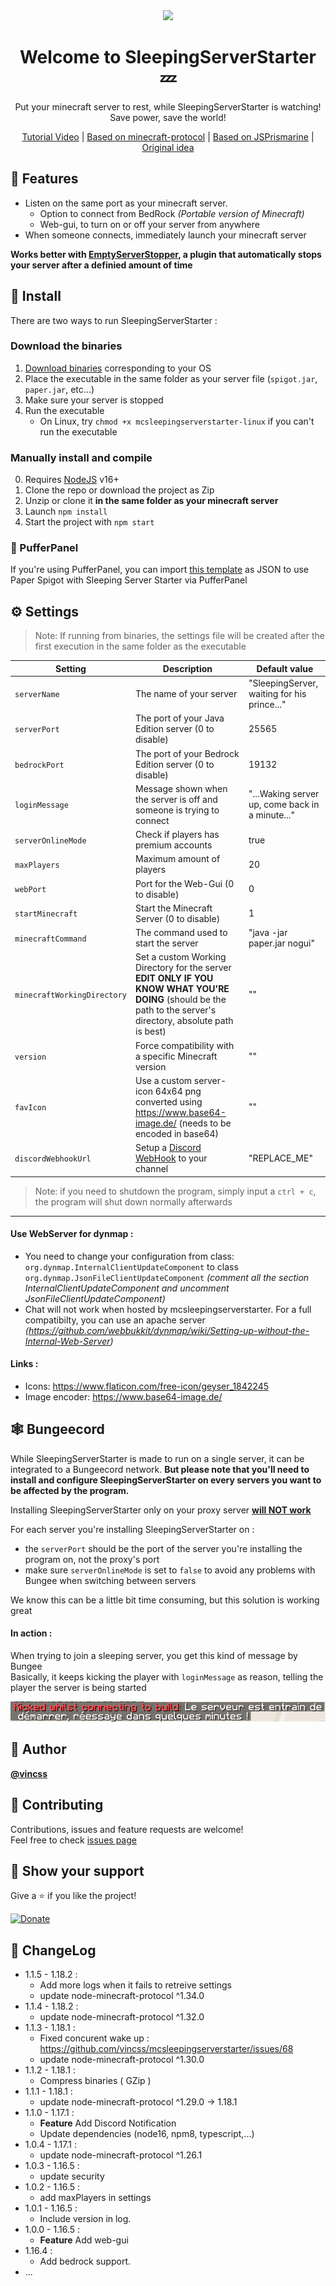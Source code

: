 <div align="center">
    <img src="https://raw.githubusercontent.com/vincss/mcsleepingserverstarter/master/views/res/sleepingserver.png">
    <h1>Welcome to SleepingServerStarter 💤</h1>
    <p>
    Put your minecraft server to rest, while SleepingServerStarter is watching! Save power, save the world!
    </p>
    <p>

[Tutorial Video](https://youtu.be/WqvQISpr6-s) | [Based on minecraft-protocol](https://www.npmjs.com/package/minecraft-protocol) | [Based on JSPrismarine](https://github.com/JSPrismarine/JSPrismarine) | [Original idea](https://github.com/tustin2121/MCSignOnDoor)
    </p>
</div>

## 🧰 Features

- Listen on the same port as your minecraft server.
  - Option to connect from BedRock *(Portable version of Minecraft)*
  - Web-gui, to turn on or off your server from anywhere
- When someone connects, immediately launch your minecraft server

**Works better with [EmptyServerStopper](https://github.com/vincss/mcEmptyServerStopper), a plugin that automatically stops your server after a definied amount of time**

## 📀 Install

There are two ways to run SleepingServerStarter :

### Download the binaries

1. [Download binaries](https://github.com/vincss/mcsleepingserverstarter/releases/latest) corresponding to your OS
2. Place the executable in the same folder as your server file (`spigot.jar`, `paper.jar`, etc...)
3. Make sure your server is stopped
4. Run the executable
    - On Linux, try `chmod +x mcsleepingserverstarter-linux` if you can't run the executable

### Manually install and compile

0. Requires [NodeJS](https://nodejs.org/en/) v16+
1. Clone the repo or download the project as Zip
2. Unzip or clone it **in the same folder as your minecraft server**
3. Launch `npm install`
4. Start the project with `npm start`

### 🐡 PufferPanel
If you're using PufferPanel, you can import [this template](./docs/pufferpanel.json) as JSON to use Paper Spigot with Sleeping Server Starter via PufferPanel

## ⚙️ Settings
> Note: If running from binaries, the settings file will be created after the first execution in the same folder as the executable

| Setting                     | Description                                                                                                                                                     | Default value                                   |
|-----------------------------|-----------------------------------------------------------------------------------------------------------------------------------------------------------------|-------------------------------------------------|
| `serverName`                | The name of your server                                                                                                                                         | "SleepingServer, waiting for his prince..."     |
| `serverPort`                | The port of your Java Edition server (0 to disable)                                                                                                                           | 25565                                           |
| `bedrockPort`               | The port of your Bedrock Edition server (0 to disable)                                                                                                                        | 19132                                           |
| `loginMessage`              | Message shown when the server is off and someone is trying to connect                                                                                           | "...Waking server up, come back in a minute..." |
| `serverOnlineMode`          | Check if players has premium accounts                                                                                                                           | true                                            |
| `maxPlayers`                | Maximum amount of players                                                                                                                                       | 20                                              |
| `webPort`                   | Port for the Web-Gui (0 to disable)                                                                                                                             | 0                                               |
| `startMinecraft`            | Start the Minecraft Server (0 to disable)                                                                                                                       | 1                                               |
| `minecraftCommand`          | The command used to start the server                                                                                                                            | "java -jar paper.jar nogui"                     |
| `minecraftWorkingDirectory` | Set a custom Working Directory for the server **EDIT ONLY IF YOU KNOW WHAT YOU'RE DOING** (should be the path to the server's directory, absolute path is best) | ""                                              |
| `version`                   | Force compatibility with a specific Minecraft version                                                                                                           | ""                                              |
| `favIcon`                   | Use a custom server-icon 64x64 png converted using https://www.base64-image.de/ (needs to be encoded in base64)                                                 | ""                                              |
| `discordWebhookUrl`                   | Setup a [Discord WebHook](https://support.discord.com/hc/en-us/articles/228383668-Intro-to-Webhooks) to your channel | "REPLACE_ME"  

> Note: if you need to shutdown the program, simply input a `ctrl + c`, the program will shut down normally afterwards

-----

#### Use WebServer for dynmap :
- You need to change your configuration from class: `org.dynmap.InternalClientUpdateComponent` to class `org.dynmap.JsonFileClientUpdateComponent` *(comment all the section InternalClientUpdateComponent and uncomment JsonFileClientUpdateComponent)*
- Chat will not work when hosted by mcsleepingserverstarter. For a full compatibilty, you can use an apache server *(https://github.com/webbukkit/dynmap/wiki/Setting-up-without-the-Internal-Web-Server)*


#### Links :
- Icons: https://www.flaticon.com/free-icon/geyser_1842245
- Image encoder: https://www.base64-image.de/

## 🕸 Bungeecord

While SleepingServerStarter is made to run on a single server, it can be integrated to a Bungeecord network. **But please note that you'll need to install and configure SleepingServerStarter on every servers you want to be affected by the program.**

Installing SleepingServerStarter only on your proxy server <u>**will NOT work**</u>

For each server you're installing SleepingServerStarter on :
- the `serverPort` should be the port of the server you're installing the program on, not the proxy's port
- make sure `serverOnlineMode` is set to `false` to avoid any problems with Bungee when switching between servers

We know this can be a little bit time consuming, but this solution is working great

#### In action :

When trying to join a sleeping server, you get this kind of message by Bungee<br/>
Basically, it keeps kicking the player with `loginMessage` as reason, telling the player the server is being started

![](./docs/bungeeStartingExample.png)

## 👤 Author

**[@vincss](https://github.com/vincss)**

## 🤝 Contributing

Contributions, issues and feature requests are welcome!<br />Feel free to check [issues page](https://github.com/vincss/mcsleepingserverstarter/issues)

## 🙌 Show your support

Give a ⭐️ if you like the project!

[![Donate](https://img.shields.io/badge/Donate-PayPal-green.svg)](https://paypal.me/vincss)

## 📜 ChangeLog  
  * 1.1.5 - 1.18.2 : 
    * Add more logs when it fails to retreive settings
    * update node-minecraft-protocol ^1.34.0  
  * 1.1.4 - 1.18.2 : 
    * update node-minecraft-protocol ^1.32.0
  * 1.1.3 - 1.18.1 : 
    * Fixed concurent wake up : https://github.com/vincss/mcsleepingserverstarter/issues/68 
    * update node-minecraft-protocol ^1.30.0
  * 1.1.2 - 1.18.1 : 
    * Compress binaries ( GZip )
  * 1.1.1 - 1.18.1 : 
    * update node-minecraft-protocol ^1.29.0 -> 1.18.1
  * 1.1.0 - 1.17.1 : 
    * **Feature** Add Discord Notification
    * Update dependencies (node16, npm8, typescript,...)
  * 1.0.4 - 1.17.1 : 
    * update node-minecraft-protocol ^1.26.1
  * 1.0.3 - 1.16.5 : 
    * update security
  * 1.0.2 - 1.16.5 : 
    * add maxPlayers in settings 
  * 1.0.1 - 1.16.5 : 
    * Include version in log.
  * 1.0.0 - 1.16.5 : 
    * **Feature** Add web-gui
  * 1.16.4 :
    * Add bedrock support.
  * ...
